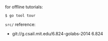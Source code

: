 for offline tutorials:
```
$ go tool tour
```

`src/` reference:

- git://g.csail.mit.edu/6.824-golabs-2014 6.824
